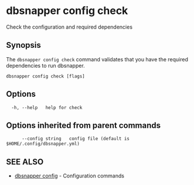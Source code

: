 # dbsnapper config check

Check the configuration and required dependencies

## Synopsis

The `dbsnapper config check` command validates that you have the required dependencies to run dbsnapper. 


```
dbsnapper config check [flags]
```

## Options

```
  -h, --help   help for check
```

## Options inherited from parent commands

```
      --config string   config file (default is $HOME/.config/dbsnapper.yml)
```

## SEE ALSO

* [dbsnapper config](/cmd/dbsnapper_config/)	 - Configuration commands

